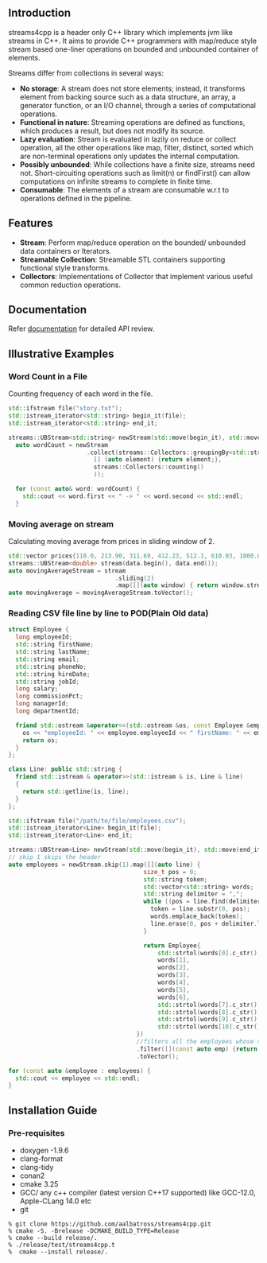 ## Introduction

streams4cpp is a header only C++ library which implements jvm like streams in C++. It aims to provide C++ programmers
with map/reduce style stream based one-liner operations on bounded and unbounded container of elements.

Streams differ from collections in several ways:

- **No storage**:  A stream does not store elements; instead, it transforms element from backing source such as a data structure, an array, a generator function, or an I/O channel, through a series of computational operations.
- **Functional in nature**: Streaming operations are defined as functions, which produces a result, but does not modify its source.
- **Lazy evaluation**: Stream is evaluated in lazily on reduce or collect operation, all the other operations like map, filter, distinct, sorted which are non-terminal operations only updates the internal computation. 
- **Possibly unbounded**: While collections have a finite size, streams need not. Short-circuiting operations such as limit(n) or findFirst() can allow computations on infinite streams to complete in finite time.
- **Consumable**: The elements of a stream are consumable w.r.t to operations defined in the pipeline.

## Features

- **Stream**: Perform map/reduce operation on the bounded/ unbounded data containers or Iterators.
- **Streamable Collection**: Streamable STL containers supporting functional style transforms.
- **Collectors**: Implementations of Collector that implement various useful common reduction operations.

## Documentation
Refer [documentation](https://aalbatross.github.io/streams4cpp/doc/html/index.html) for detailed API review.

## Illustrative Examples
### Word Count in a File
Counting frequency of each word in the file.
```c++
std::ifstream file("story.txt");
std::istream_iterator<std::string> begin_it(file);
std::istream_iterator<std::string> end_it;

streams::UBStream<std::string> newStream(std::move(begin_it), std::move(end_it));
  auto wordCount = newStream
                      .collect(streams::Collectors::groupingBy<std::string>(
                        [] (auto element) {return element;},
                        streams::Collectors::counting()
                        ));

  for (const auto& word: wordCount) {
    std::cout << word.first << " -> " << word.second << std::endl;
  }
```
### Moving average on stream
Calculating moving average from prices in sliding window of 2.
```c++
std::vector prices{110.0, 213.90, 311.69, 412.23, 512.1, 610.03, 1000.0, 2102.12};
streams::UBStream<double> stream(data.begin(), data.end());
auto movingAverageStream = stream
                              .sliding(2)
                              .map([](auto window) { return window.stream().collect(Collectors::averaging()); });
auto movingAverage = movingAverageStream.toVector();
```

### Reading CSV file line by line to POD(Plain Old data)
```c++
struct Employee {
  long employeeId;
  std::string firstName;
  std::string lastName;
  std::string email;
  std::string phoneNo;
  std::string hireDate;
  std::string jobId;
  long salary;
  long commissionPct;
  long managerId;
  long departmentId;

  friend std::ostream &operator<<(std::ostream &os, const Employee &employee) {
    os << "employeeId: " << employee.employeeId << " firstName: " << employee.firstName << " lastName: " << employee.lastName << " email: " << employee.email << " phoneNo: " << employee.phoneNo << " hireDate: " << employee.hireDate << " jobId: " << employee.jobId << " salary: " << employee.salary << " commissionPct: " << employee.commissionPct << " managerId: " << employee.managerId << " departmentId: " << employee.departmentId;
    return os;
  }
};

class Line: public std::string {
  friend std::istream & operator>>(std::istream & is, Line & line)
  {
    return std::getline(is, line);
  }
};

std::ifstream file("/path/to/file/employees.csv");
std::istream_iterator<Line> begin_it(file);
std::istream_iterator<Line> end_it;

streams::UBStream<Line> newStream(std::move(begin_it), std::move(end_it));
// skip 1 skips the header
auto employees = newStream.skip(1).map([](auto line) {
                                      size_t pos = 0;
                                      std::string token;
                                      std::vector<std::string> words;
                                      std::string delimiter = ",";
                                      while ((pos = line.find(delimiter)) != std::string::npos) {
                                        token = line.substr(0, pos);
                                        words.emplace_back(token);
                                        line.erase(0, pos + delimiter.length());
                                      }

                                      return Employee{
                                          std::strtol(words[0].c_str(), nullptr, 10),
                                          words[1],
                                          words[2],
                                          words[3],
                                          words[4],
                                          words[5],
                                          words[6],
                                          std::strtol(words[7].c_str(), nullptr, 10),
                                          std::strtol(words[8].c_str(), nullptr, 10),
                                          std::strtol(words[9].c_str(), nullptr, 10),
                                          std::strtol(words[10].c_str(), nullptr, 10)};
                                    })
                                    //filters all the employees whose salary is greater than equals to 10000
                                    .filter([](const auto emp) {return emp.salary >= 10000;})
                                    .toVector();

for (const auto &employee : employees) {
  std::cout << employee << std::endl;
}
```

## Installation Guide
### Pre-requisites
- doxygen -1.9.6
- clang-format
- clang-tidy
- conan2
- cmake 3.25
- GCC/ any c++ compiler (latest version C++17 supported) like GCC-12.0, Apple-CLang 14.0 etc
- git

```commandline
% git clone https://github.com/aalbatross/streams4cpp.git
% cmake -S. -Brelease -DCMAKE_BUILD_TYPE=Release
% cmake --build release/.
% ./release/test/streams4cpp.t 
%  cmake --install release/.
```





